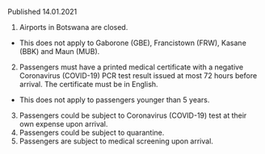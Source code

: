 Published 14.01.2021
1. Airports in Botswana are closed.
- This does not apply to Gaborone (GBE), Francistown (FRW), Kasane (BBK) and Maun (MUB).
2. Passengers must have a printed medical certificate with a negative Coronavirus (COVID-19) PCR test result issued at most 72 hours before arrival. The certificate must be in English.
- This does not apply to passengers younger than 5 years.
3. Passengers could be subject to Coronavirus (COVID-19) test at their own expense upon arrival. 
4. Passengers could be subject to quarantine. 
5. Passengers are subject to medical screening upon arrival.

